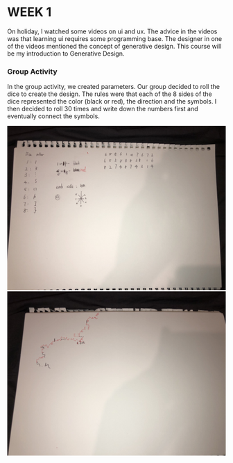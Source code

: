 # WEEK 1

On holiday, I watched some videos on ui and ux. The advice in the videos was that learning ui requires some programming base. The designer in one of the videos mentioned the concept of generative design. This course will be my introduction to Generative Design.

### Group Activity

In the group activity, we created parameters. Our group decided to roll the dice to create the design. The rules were that each of the 8 sides of the dice represented the color (black or red), the direction and the symbols. I then decided to roll 30 times and write down the numbers first and eventually connect the symbols.

![](https://github.com/GarveyMak123/Slave-to-the-Algorithm/blob/master/week1/IMG_1394.jpeg)
![](https://github.com/GarveyMak123/Slave-to-the-Algorithm/blob/master/week1/IMG_1395.jpeg)
